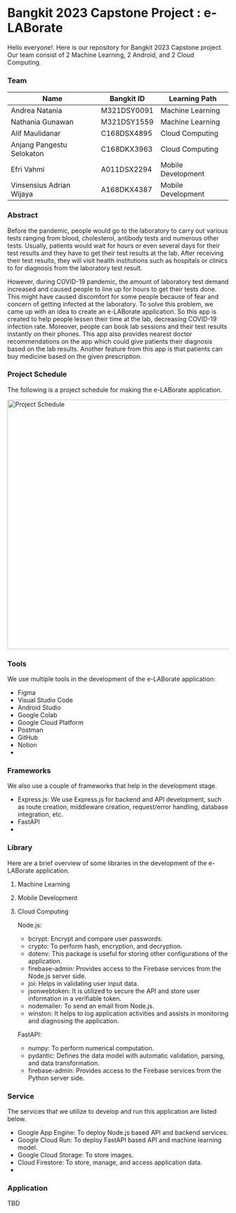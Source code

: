 # Bangkit 2023 Capstone Project : e-LABorate
Hello everyone!. Here is our repository for Bangkit 2023 Capstone project. Our team consist of 2 Machine Learning, 2 Android, and 2 Cloud Computing.

### Team
|            Name           | Bangkit ID  |   Learning Path    |
|---------------------------|-------------|--------------------|
| Andrea Natania            | M321DSY0091 | Machine Learning   |
| Nathania Gunawan          | M321DSY1559 | Machine Learning   |
| Alif Maulidanar           | C168DSX4895 | Cloud Computing    |
| Anjang Pangestu Selokaton | C168DKX3963 | Cloud Computing    |
| Efri Vahmi                | A011DSX2294 | Mobile Development |
| Vinsensius Adrian Wijaya  | A168DKX4387 | Mobile Development |

### Abstract
Before the pandemic, people would go to the laboratory to carry out various tests ranging from blood, cholesterol, antibody tests and numerous other tests. Usually, patients would wait for hours or even several days for their test results and they have to get their test results at the lab. After receiving their test results, they will visit health institutions such as hospitals or clinics to for diagnosis from the laboratory test result. 

However, during COVID-19 pandemic, the amount of laboratory test demand increased and caused people to line up for hours to get their tests done. This might have caused discomfort for some people because of fear and concern of getting infected at the laboratory. To solve this problem, we came up with an idea to create an e-LABorate application. So this app is created to help people lessen their time at the lab, decreasing COVID-19 infection rate. Moreover, people can book lab sessions and their test results instantly on their phones. This app also provides nearest doctor recommendations on the app which could give patients their diagnosis based on the lab results. Another feature from this app is that patients can buy medicine based on the given prescription.

### Project Schedule
The following is a project schedule for making the e-LABorate application.

<img width="568" alt="Project Schedule" src="https://github.com/anjangpangesu/E-LABorate/assets/63623255/a666c7d4-c891-4abc-b1f0-f9f6a701e63c">

### Tools
We use multiple tools in the development of the e-LABorate application:
-   Figma
-   Visual Studio Code
-   Android Studio
-   Google Colab
-   Google Cloud Platform
-   Postman
-   GitHub
-   Notion
-   

### Frameworks
We also use a couple of frameworks that help in the development stage.
-   Express.js: We use Express.js for backend and API development, such as route creation, middleware creation, request/error handling, database integration, etc.
-   FastAPI
-   

### Library
Here are a brief overview of some libraries in the development of the e-LABorate application.
1.  Machine Learning
2.  Mobile Development
3.  Cloud Computing
    
    Node.js:
    -   bcrypt: Encrypt and compare user passwords.
    -   crypto: To perform hash, encryption, and decryption.
    -   dotenv: This package is useful for storing other configurations of the application.
    -   firebase-admin: Provides access to the Firebase services from the Node.js server side.
    -   joi: Helps in validating user input data.
    -   jsonwebtoken: It is utilized to secure the API and store user information in a verifiable token.
    -   nodemailer: To send an email from Node.js.
    -   winston: It helps to log application activities and assists in monitoring and diagnosing the application.
    
    FastAPI:
    -  numpy: To perform numerical computation.
    -  pydantic: Defines the data model with automatic validation, parsing, and data transformation.
    -  firebase-admin: Provides access to the Firebase services from the Python server side.

### Service
The services that we utilize to develop and run this application are listed below.
-   Google App Engine: To deploy Node.js based API and backend services.
-   Google Cloud Run: To deploy FastAPI based API and machine learning model.
-   Google Cloud Storage: To store images.
-   Cloud Firestore: To store, manage, and access application data.
-   

### Application
TBD
